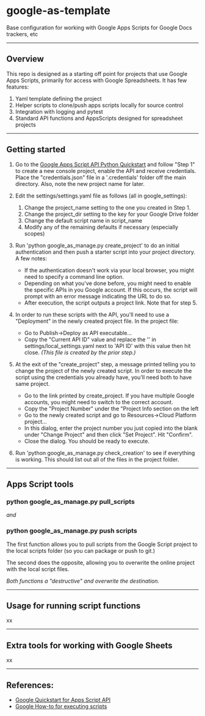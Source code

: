 # google-as-template
Base configuration for working with Google Apps Scripts for Google Docs trackers, etc

---
## Overview

This repo is designed as a starting off point for projects that use Google
Apps Scripts, primarily for access with Google Spreadsheets. It has few
features:

1. Yaml template defining the project
2. Helper scripts to clone/push apps scripts locally for source control
3. Integration with logging and pytest
4. Standard API functions and AppsScripts designed for spreadsheet projects

---

## Getting started

1. Go to the [Google Apps Script API Python Quickstart](https://developers.google.com/apps-script/api/quickstart/python)
   and follow "Step 1" to create a new console project, enable the API and
   receive credentials. Place the "credentials.json" file in a '.credentials'
   folder off the main directory. Also, note the new project name for later.
2. Edit the settings/settings.yaml file as follows (all in google_settings):
   1. Change the project_name setting to the one you created in Step 1.
   2. Change the project_dir setting to the key for your Google Drive folder
   3. Change the default script name in script_name
   4. Modify any of the remaining defaults if necessary (especially scopes)
3. Run 'python google_as_manage.py create_project' to do an initial
   authentication and then push a starter script into your project directory.
   A few notes:
   - If the authentication doesn't work via your local browser, you might
     need to specify a command line option.
   - Depending on what you've done before, you might need to enable the
     specific APIs in you Google account. If this occurs, the script will
     prompt with an error message indicating the URL to do so.
   - After execution, the script outputs a project link. Note that for step 5.
4. In order to run these scripts with the API, you'll need to use a
   "Deployment" in the newly created project file. In the project file:
   - Go to Publish->Deploy as API executable...
   - Copy the "Current API ID" value and replace the '' in
     settings/local_settings.yaml next to 'API ID' with this value 
     then hit close. _(This file is created by the prior step.)_
5. At the exit of the "create_project" step, a message printed telling you
   to change the project of the newly created script. In order to execute the
   script using the credentials you already have, you'll need both to have same
   project.
   - Go to the link printed by create_project. If you have multiple Google
     accounts, you might need to switch to the correct account.
   - Copy the "Project Number" under the "Project Info section on the left
   - Go to the newly created script and go to Resources->Cloud Platform
     project...
   - In this dialog, enter the project number you just copied into the blank
     under "Change Project" and then click "Set Project". Hit "Confirm".
   - Close the dialog. You should be ready to execute.

6. Run 'python google_as_manage.py check_creation' to see if everything is
   working. This should list out all of the files in the project folder.

---

## Apps Script tools

### python google_as_manage.py pull_scripts
_and_
### python google_as_manage.py push scripts

The first function allows you to pull scripts from the Google Script project
to the local scripts folder (so you can package or push to git.)

The second does the opposite, allowing you to overwrite the online project
with the local script files.

_Both functions a "destructive" and overwrite the destination._

---

## Usage for running script functions

xx

---

## Extra tools for working with Google Sheets

xx


---

## References:

- [Google Quickstart for Apps Script API](https://developers.google.com/apps-script/api/quickstart/python)
- [Google How-to for executing scripts](https://developers.google.com/apps-script/api/how-tos/execute)